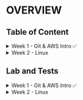 # OVERVIEW

## Table of Content
<details>
    <summary>Week 1 - Git & AWS Intro  ✅</summary>

1. [Day 1: Course & Git Intro](week1/01.md)

1. [Day 2](week1/02.md): 

1. [Day 3](week1/03.md): 

1. [Day 4](week1/04.md):  

1. [Day 5](week1/05.md):  

</details>



<details>
    <summary>Week 2 - Linux</summary>
</details>

## Lab and Tests
<details>
    <summary>Week 1 - Git & AWS Intro  ✅</summary>

- [x] 002 - Introduction to Cloud Computing
- [x] 003 - Basic Computing Concepts
- [x] 004 - Development Team Roles
- [x] 005 - What is Cloud Computing?
- [x] 208 - Advantages of Cloud Computing
- [x] 006 - What is Amazon Web Services?
- [x] 007 - Fundamentals of AWS Pricing
- [x] 008 - AWS Infrastructure Overview
- [x] 009 - Shared Responsibility Model
- [x] 010 - Introduction to Amazon S3
- [x] 012 - Introduction to Amazon EC2
</details>

<details>
    <summary>Week 2 - Linux</summary>

- [x] 226 - An Introduction to Linux
- [x] 228 - Linux Command Line
- [x] 230 - Users and Groups
- [x] 232 - Editing Files
- [x] 234 - Working with the File System
- [x] 236 - Working with Files
</details>